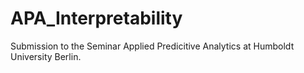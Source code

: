# APA_Interpretability
Submission to the Seminar Applied Predicitive Analytics at Humboldt University Berlin. 
